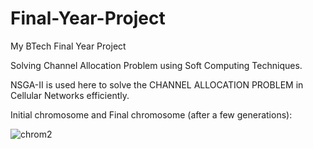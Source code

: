 # Final-Year-Project
My BTech Final Year Project 

Solving Channel Allocation Problem using Soft Computing Techniques. 

NSGA-II is used here to solve the CHANNEL ALLOCATION PROBLEM in Cellular Networks efficiently.

Initial chromosome and Final chromosome (after a few generations):

![chrom2](https://user-images.githubusercontent.com/23705156/40354421-731b3230-5dd1-11e8-891a-97a5ba8b66ad.png)
